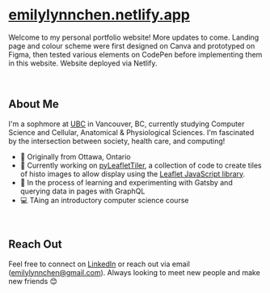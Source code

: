 # [emilylynnchen.netlify.app](https://emilylynnchen.netlify.app/)

Welcome to my personal portfolio website! More updates to come. Landing page and colour scheme were first designed on Canva and prototyped on Figma, then tested various elements on CodePen before implementing them in this website. Website deployed via Netlify.

<br/>


## About Me

I'm a sophmore at [UBC](https://www.ubc.ca/) in Vancouver, BC, currently studying Computer Science and Cellular, Anatomical & Physiological Sciences. I'm fascinated by the intersection between society, health care, and computing!

- 📍 Originally from Ottawa, Ontario
- 🔎 Currently working on [pyLeafletTiler](https://github.com/emilyychenn/pyLeafletTiler-Sandbox), a collection of code to create tiles of histo images to allow display using the [Leaflet JavaScript library](https://leafletjs.com/).
- 🌱 In the process of learning and experimenting with Gatsby and querying data in pages with GraphQL
- 💻 TAing an introductory computer science course


<br/>

## Reach Out

Feel free to connect on [LinkedIn](https://www.linkedin.com/in/emily-c-55680b124/) or reach out via email (emilylynnchen@gmail.com). Always looking to meet new people and make new friends 😊
